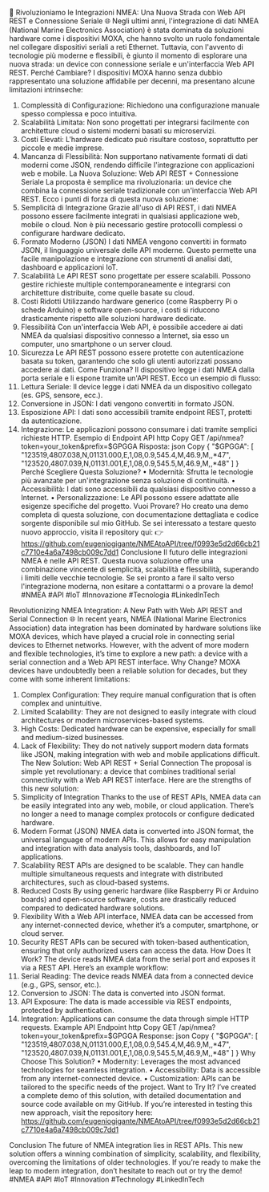 🚀 Rivoluzioniamo le Integrazioni NMEA: Una Nuova Strada con Web API REST e Connessione Seriale 🌐
Negli ultimi anni, l'integrazione di dati NMEA (National Marine Electronics Association) è stata dominata da soluzioni hardware come i dispositivi MOXA, che hanno svolto un ruolo fondamentale nel collegare dispositivi seriali a reti Ethernet. Tuttavia, con l'avvento di tecnologie più moderne e flessibili, è giunto il momento di esplorare una nuova strada: un device con connessione seriale e un'interfaccia Web API REST.
Perché Cambiare?
I dispositivi MOXA hanno senza dubbio rappresentato una soluzione affidabile per decenni, ma presentano alcune limitazioni intrinseche:
1.	Complessità di Configurazione: Richiedono una configurazione manuale spesso complessa e poco intuitiva.
2.	Scalabilità Limitata: Non sono progettati per integrarsi facilmente con architetture cloud o sistemi moderni basati su microservizi.
3.	Costi Elevati: L'hardware dedicato può risultare costoso, soprattutto per piccole e medie imprese.
4.	Mancanza di Flessibilità: Non supportano nativamente formati di dati moderni come JSON, rendendo difficile l'integrazione con applicazioni web e mobile.
La Nuova Soluzione: Web API REST + Connessione Seriale
La proposta è semplice ma rivoluzionaria: un device che combina la connessione seriale tradizionale con un'interfaccia Web API REST. Ecco i punti di forza di questa nuova soluzione:
1. Semplicità di Integrazione
Grazie all'uso di API REST, i dati NMEA possono essere facilmente integrati in qualsiasi applicazione web, mobile o cloud. Non è più necessario gestire protocolli complessi o configurare hardware dedicato.
2. Formato Moderno (JSON)
I dati NMEA vengono convertiti in formato JSON, il linguaggio universale delle API moderne. Questo permette una facile manipolazione e integrazione con strumenti di analisi dati, dashboard e applicazioni IoT.
3. Scalabilità
Le API REST sono progettate per essere scalabili. Possono gestire richieste multiple contemporaneamente e integrarsi con architetture distribuite, come quelle basate su cloud.
4. Costi Ridotti
Utilizzando hardware generico (come Raspberry Pi o schede Arduino) e software open-source, i costi si riducono drasticamente rispetto alle soluzioni hardware dedicate.
5. Flessibilità
Con un'interfaccia Web API, è possibile accedere ai dati NMEA da qualsiasi dispositivo connesso a Internet, sia esso un computer, uno smartphone o un server cloud.
6. Sicurezza
Le API REST possono essere protette con autenticazione basata su token, garantendo che solo gli utenti autorizzati possano accedere ai dati.
Come Funziona?
Il dispositivo legge i dati NMEA dalla porta seriale e li espone tramite un'API REST. Ecco un esempio di flusso:
1.	Lettura Seriale: Il device legge i dati NMEA da un dispositivo collegato (es. GPS, sensore, ecc.).
2.	Conversione in JSON: I dati vengono convertiti in formato JSON.
3.	Esposizione API: I dati sono accessibili tramite endpoint REST, protetti da autenticazione.
4.	Integrazione: Le applicazioni possono consumare i dati tramite semplici richieste HTTP.
Esempio di Endpoint API
http
Copy
GET /api/nmea?token=your_token&prefix=$GPGGA
Risposta:
json
Copy
{
    "$GPGGA": [
        "123519,4807.038,N,01131.000,E,1,08,0.9,545.4,M,46.9,M,,*47",
        "123520,4807.039,N,01131.001,E,1,08,0.9,545.5,M,46.9,M,,*48"
    ]
}
Perché Scegliere Questa Soluzione?
•	Modernità: Sfrutta le tecnologie più avanzate per un'integrazione senza soluzione di continuità.
•	Accessibilità: I dati sono accessibili da qualsiasi dispositivo connesso a Internet.
•	Personalizzazione: Le API possono essere adattate alle esigenze specifiche del progetto.
Vuoi Provare?
Ho creato una demo completa di questa soluzione, con documentazione dettagliata e codice sorgente disponibile sul mio GitHub. Se sei interessato a testare questo nuovo approccio, visita il repository qui:
👉 https://github.com/eugeniogigante/NMEAtoAPI/tree/f0993e5d2d66cb21c7710e4a6a7498cb009c7dd1
Conclusione
Il futuro delle integrazioni NMEA è nelle API REST. Questa nuova soluzione offre una combinazione vincente di semplicità, scalabilità e flessibilità, superando i limiti delle vecchie tecnologie. Se sei pronto a fare il salto verso l'integrazione moderna, non esitare a contattarmi o a provare la demo!
#NMEA #API #IoT #Innovazione #Tecnologia #LinkedInTech
 

 Revolutionizing NMEA Integration: A New Path with Web API REST and Serial Connection 🌐
In recent years, NMEA (National Marine Electronics Association) data integration has been dominated by hardware solutions like MOXA devices, which have played a crucial role in connecting serial devices to Ethernet networks. However, with the advent of more modern and flexible technologies, it’s time to explore a new path: a device with a serial connection and a Web API REST interface.
Why Change?
MOXA devices have undoubtedly been a reliable solution for decades, but they come with some inherent limitations:
1.	Complex Configuration: They require manual configuration that is often complex and unintuitive.
2.	Limited Scalability: They are not designed to easily integrate with cloud architectures or modern microservices-based systems.
3.	High Costs: Dedicated hardware can be expensive, especially for small and medium-sized businesses.
4.	Lack of Flexibility: They do not natively support modern data formats like JSON, making integration with web and mobile applications difficult.
The New Solution: Web API REST + Serial Connection
The proposal is simple yet revolutionary: a device that combines traditional serial connectivity with a Web API REST interface. Here are the strengths of this new solution:
1. Simplicity of Integration
Thanks to the use of REST APIs, NMEA data can be easily integrated into any web, mobile, or cloud application. There’s no longer a need to manage complex protocols or configure dedicated hardware.
2. Modern Format (JSON)
NMEA data is converted into JSON format, the universal language of modern APIs. This allows for easy manipulation and integration with data analysis tools, dashboards, and IoT applications.
3. Scalability
REST APIs are designed to be scalable. They can handle multiple simultaneous requests and integrate with distributed architectures, such as cloud-based systems.
4. Reduced Costs
By using generic hardware (like Raspberry Pi or Arduino boards) and open-source software, costs are drastically reduced compared to dedicated hardware solutions.
5. Flexibility
With a Web API interface, NMEA data can be accessed from any internet-connected device, whether it’s a computer, smartphone, or cloud server.
6. Security
REST APIs can be secured with token-based authentication, ensuring that only authorized users can access the data.
How Does It Work?
The device reads NMEA data from the serial port and exposes it via a REST API. Here’s an example workflow:
1.	Serial Reading: The device reads NMEA data from a connected device (e.g., GPS, sensor, etc.).
2.	Conversion to JSON: The data is converted into JSON format.
3.	API Exposure: The data is made accessible via REST endpoints, protected by authentication.
4.	Integration: Applications can consume the data through simple HTTP requests.
Example API Endpoint
http
Copy
GET /api/nmea?token=your_token&prefix=$GPGGA
Response:
json
Copy
{
    "$GPGGA": [
        "123519,4807.038,N,01131.000,E,1,08,0.9,545.4,M,46.9,M,,*47",
        "123520,4807.039,N,01131.001,E,1,08,0.9,545.5,M,46.9,M,,*48"
    ]
}
Why Choose This Solution?
•	Modernity: Leverages the most advanced technologies for seamless integration.
•	Accessibility: Data is accessible from any internet-connected device.
•	Customization: APIs can be tailored to the specific needs of the project.
Want to Try It?
I’ve created a complete demo of this solution, with detailed documentation and source code available on my GitHub. If you’re interested in testing this new approach, visit the repository here:
https://github.com/eugeniogigante/NMEAtoAPI/tree/f0993e5d2d66cb21c7710e4a6a7498cb009c7dd1

Conclusion
The future of NMEA integration lies in REST APIs. This new solution offers a winning combination of simplicity, scalability, and flexibility, overcoming the limitations of older technologies. If you’re ready to make the leap to modern integration, don’t hesitate to reach out or try the demo!
#NMEA #API #IoT #Innovation #Technology #LinkedInTech



